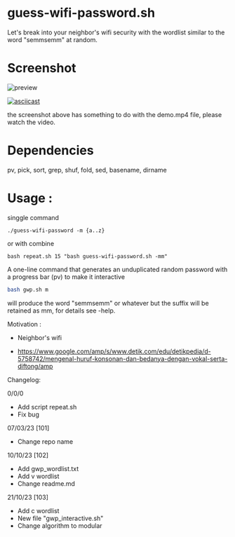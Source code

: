 # guess-wifi-password.sh

Let's break into your neighbor's wifi security with the wordlist similar to the word "semmsemm" at random.

# Screenshot 
![preview](./demo_1.jpg)

[![asciicast](https://asciinema.org/a/561147.svg)](https://asciinema.org/a/561147)

the screenshot above has something to do with the demo.mp4 file, please watch the video.

# Dependencies

pv, pick, sort, grep, shuf, fold, sed, basename, dirname

# Usage :

singgle command

```./guess-wifi-password -m {a..z}``` 

or with combine

```bash repeat.sh 15 "bash guess-wifi-password.sh -mm"```

A one-line command that generates an unduplicated random password with a progress bar (pv) to make it interactive

```sh
bash gwp.sh m
```

will produce the word "semmsemm" or whatever but the suffix will be retained as mm, for details see -help.

Motivation :
* Neighbor's wifi

* https://www.google.com/amp/s/www.detik.com/edu/detikpedia/d-5758742/mengenal-huruf-konsonan-dan-bedanya-dengan-vokal-serta-diftong/amp

Changelog:

0/0/0

+ Add script repeat.sh
+ Fix bug

07/03/23 [101]
+ Change repo name

10/10/23 [102]
+ Add gwp_wordlist.txt
+ Add v wordlist
+ Change readme.md

21/10/23 [103]
+ Add c wordlist
+ New file "gwp_interactive.sh"
+ Change algorithm to modular
  
  
